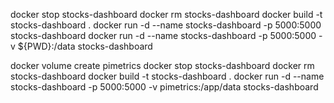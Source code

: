 docker stop stocks-dashboard 
docker rm stocks-dashboard
docker build -t stocks-dashboard .
docker run -d   --name stocks-dashboard   -p 5000:5000   stocks-dashboard
docker run -d   --name stocks-dashboard   -p 5000:5000 -v ${PWD}:/data  stocks-dashboard

docker volume create pimetrics
docker stop stocks-dashboard
docker rm stocks-dashboard 
docker build -t stocks-dashboard .
docker run -d --name stocks-dashboard -p 5000:5000  -v pimetrics:/app/data stocks-dashboard